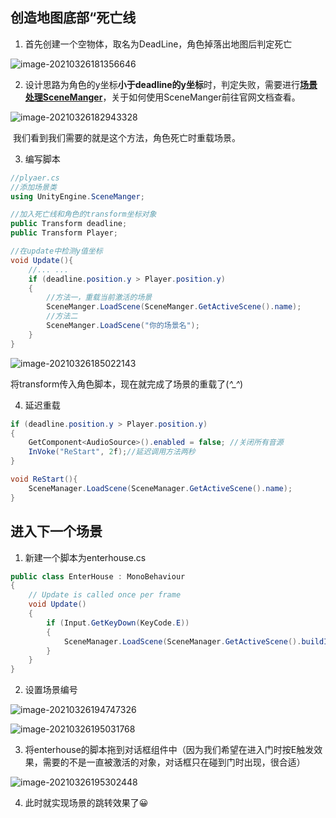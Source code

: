 ## 创造地图底部“死亡线

1. 首先创建一个空物体，取名为DeadLine，角色掉落出地图后判定死亡

![image-20210326181356646](https://i.loli.net/2021/03/27/vSBfZrHKlxUYAgj.png)

2. 设计思路为角色的y坐标**小于deadline的y坐标**时，判定失败，需要进行[**场景处理SceneManger**](https://docs.unity3d.com/ScriptReference/SceneManagement.SceneManager.html)，关于如何使用SceneManger前往官网文档查看。

![image-20210326182943328](https://i.loli.net/2021/03/27/w7lGR6tfy3OCESd.png)

​		我们看到我们需要的就是这个方法，角色死亡时重载场景。

3. 编写脚本

```c#
//plyaer.cs
//添加场景类
using UnityEngine.SceneManger;

//加入死亡线和角色的transform坐标对象
public Transform deadline;
public Transform Player;

//在update中检测y值坐标
void Update(){
	//... ...
    if (deadline.position.y > Player.position.y)
    {
        //方法一，重载当前激活的场景
    	SceneManger.LoadScene(SceneManger.GetActiveScene().name);
        //方法二
        SceneManger.LoadScene("你的场景名");
    }
}
```

![image-20210326185022143](https://i.loli.net/2021/03/27/Qg1f6DOXEmJlSNF.png)

将transform传入角色脚本，现在就完成了场景的重载了(*^_^*)

4. 延迟重载

```c#
if (deadline.position.y > Player.position.y)
{
    GetComponent<AudioSource>().enabled = false; //关闭所有音源
	InVoke("ReStart", 2f);//延迟调用方法两秒
}

void ReStart(){
    SceneManager.LoadScene(SceneManager.GetActiveScene().name);
}
```

## 进入下一个场景

1. 新建一个脚本为enterhouse.cs

```c#
public class EnterHouse : MonoBehaviour
{
    // Update is called once per frame
    void Update()
    {
        if (Input.GetKeyDown(KeyCode.E))
        {
            SceneManager.LoadScene(SceneManager.GetActiveScene().buildIndex+1);//通过加载场景编号，当前场景的下一个场景
        }
    }
}
```

2. 设置场景编号

![image-20210326194747326](https://i.loli.net/2021/03/27/tuh9D1LEnVvCT68.png)

![image-20210326195031768](https://i.loli.net/2021/03/27/uFemvTIw9jXs3nW.png)

3. 将enterhouse的脚本拖到对话框组件中（因为我们希望在进入门时按E触发效果，需要的不是一直被激活的对象，对话框只在碰到门时出现，很合适）

![image-20210326195302448](https://i.loli.net/2021/03/27/4RjHMKluC6rhy91.png)

4. 此时就实现场景的跳转效果了😀